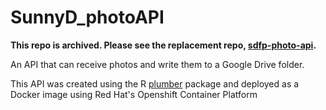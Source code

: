 # SunnyD_photoAPI
 
 **This repo is archived. Please see the replacement repo, [sdfp-photo-api](https://github.com/sunny-day-flooding-project/sdfp-photo-api).**
 
 An API that can receive photos and write them to a Google Drive folder.
 
 This API was created using the R [plumber](https://www.rplumber.io/) package and deployed as a Docker image using Red Hat's Openshift Container Platform
